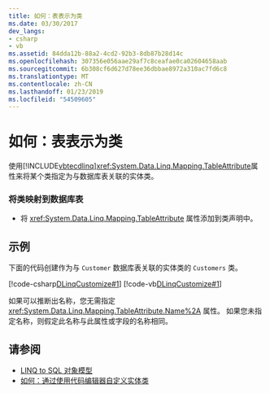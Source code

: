 ```yaml
---
title: 如何：表表示为类
ms.date: 03/30/2017
dev_langs:
- csharp
- vb
ms.assetid: 84dda12b-88a2-4cd2-92b3-8db87b28d14c
ms.openlocfilehash: 307356e056aae29af7c8ceafae0ca02604658aab
ms.sourcegitcommit: 6b308cf6d627d78ee36dbbae8972a310ac7fd6c8
ms.translationtype: MT
ms.contentlocale: zh-CN
ms.lasthandoff: 01/23/2019
ms.locfileid: "54509605"
---
```

# <a name="how-to-represent-tables-as-classes"></a>如何：表表示为类
使用[!INCLUDE[vbtecdlinq](../../../../../../includes/vbtecdlinq-md.md)]<xref:System.Data.Linq.Mapping.TableAttribute>属性来将某个类指定为与数据库表关联的实体类。  
  
### <a name="to-map-a-class-to-a-database-table"></a>将类映射到数据库表  
  
-   将 <xref:System.Data.Linq.Mapping.TableAttribute> 属性添加到类声明中。  
  
## <a name="example"></a>示例  
 下面的代码创建作为与 `Customer` 数据库表关联的实体类的 `Customers` 类。  
  
 [!code-csharp[DLinqCustomize#1](../../../../../../samples/snippets/csharp/VS_Snippets_Data/DLinqCustomize/cs/Program.cs#1)]
 [!code-vb[DLinqCustomize#1](../../../../../../samples/snippets/visualbasic/VS_Snippets_Data/DLinqCustomize/vb/Module1.vb#1)]  
  
 如果可以推断出名称，您无需指定 <xref:System.Data.Linq.Mapping.TableAttribute.Name%2A> 属性。 如果您未指定名称，则假定此名称与此属性或字段的名称相同。  
  
## <a name="see-also"></a>请参阅
- [LINQ to SQL 对象模型](../../../../../../docs/framework/data/adonet/sql/linq/the-linq-to-sql-object-model.md)
- [如何：通过使用代码编辑器自定义实体类](../../../../../../docs/framework/data/adonet/sql/linq/how-to-customize-entity-classes-by-using-the-code-editor.md)
